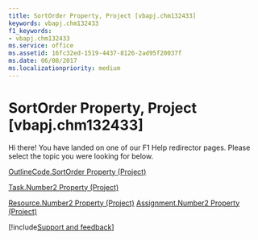 ```yaml
---
title: SortOrder Property, Project [vbapj.chm132433]
keywords: vbapj.chm132433
f1_keywords:
- vbapj.chm132433
ms.service: office
ms.assetid: 16fc32ed-1519-4437-8126-2ad95f20037f
ms.date: 06/08/2017
ms.localizationpriority: medium
---
```



# SortOrder Property, Project [vbapj.chm132433]

Hi there! You have landed on one of our F1 Help redirector pages. Please select the topic you were looking for below.

[OutlineCode.SortOrder Property (Project)](https://msdn.microsoft.com/library/5b6014e3-6787-9b32-0446-04415c2f8c87%28Office.15%29.aspx)

[Task.Number2 Property (Project)](https://msdn.microsoft.com/library/204c8d57-e778-5f56-2263-35e49dfe18ef%28Office.15%29.aspx)

[Resource.Number2 Property (Project)](https://msdn.microsoft.com/library/af79089e-9bcf-36d0-03fd-5b11c820216f%28Office.15%29.aspx)
[Assignment.Number2 Property (Project)](https://msdn.microsoft.com/library/a588c314-3950-f0e5-3fa9-5bd24cbb6ff4%28Office.15%29.aspx)

[!include[Support and feedback](~/includes/feedback-boilerplate.md)]